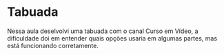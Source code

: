 # Tabuada
Nessa aula deselvolvi uma tabuada com o canal Curso em Vídeo, a dificuldade doi em entender quais opções usaria em algumas partes, mas está funcionando corretamente.
